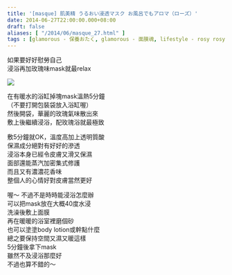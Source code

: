 ```yaml
---
title: '[masque] 肌美精 うるおい浸透マスク お風呂でもアロマ（ローズ）'
date: 2014-06-27T22:00:00.000+08:00
draft: false
aliases: [ "/2014/06/masque_27.html" ]
tags : [glamorous - 保養おたく, glamorous - 面膜魂, lifestyle - rosy rosy]
---
```


如果要好好慰勞自己  
浸浴再加玫瑰味mask就最relax  

[![](https://1.bp.blogspot.com/-NF_1Eoy8rN8/XEMsD0dmufI/AAAAAAAAFyU/G4redMYZdO8c7rP0-frW4rwvW_hTYBdEwCLcBGAs/s640/12264124075_caf4b0b13e_z.jpg)](https://1.bp.blogspot.com/-NF_1Eoy8rN8/XEMsD0dmufI/AAAAAAAAFyU/G4redMYZdO8c7rP0-frW4rwvW_hTYBdEwCLcBGAs/s1600/12264124075_caf4b0b13e_z.jpg)

在有暖水的浴缸掉塊mask溫熱5分鐘  
（不要打開包裝袋放入浴缸喔）  
然後開袋，華麗的玫瑰氣味散出來  
敷上後繼續浸浴，配玫瑰浴就最極致  
  
敷5分鐘就OK，溫度高加上透明質酸  
保濕成分絕對有好好的滲透  
浸浴本身已經令皮膚又滑又保濕  
面部還能蒸汽加密集式修護  
而且又有濃濃花香味  
整個人的心情好對皮膚當然更好  
  
喔～ 不過不是時時能浸浴怎麼辦  
可以把mask放在大概40度水浸  
洗澡後敷上面膜  
再在暖暖的浴室裡磨個砂  
也可以塗塗body lotion或幹點什麼  
總之要保持空間又濕又暖這樣  
5分鐘後拿下mask  
雖然不及浸浴那麼好  
不過也算不錯的～